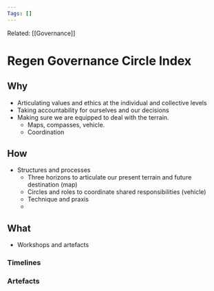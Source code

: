 ```yaml
---
Tags: []
---
```

Related: [[Governance]]
# Regen Governance Circle Index

## Why
- Articulating values and ethics at the individual and collective levels
- Taking accountability for ourselves and our decisions
- Making sure we are equipped to deal with the terrain. 
	- Maps, compasses, vehicle. 
	- Coordination
 
## How
- Structures and processes
	- Three horizons to articulate our present terrain and future destination (map)
	- Circles and roles to coordinate shared responsibilities (vehicle)
	- Technique and praxis 
	- 

## What 
- Workshops and artefacts 




### Timelines
### Artefacts